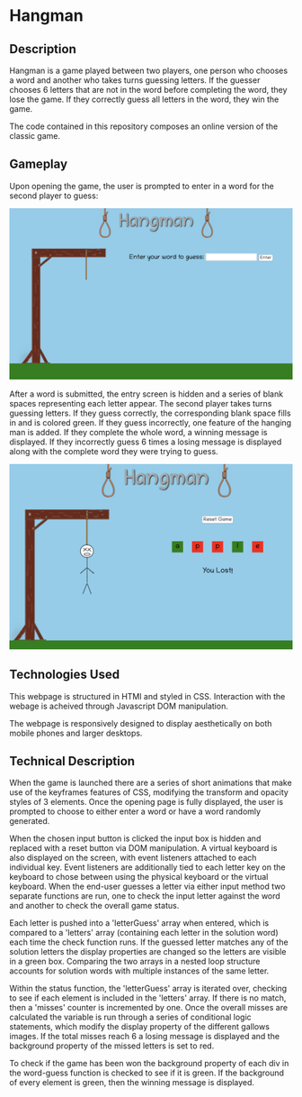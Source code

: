 # Hangman
## Description

Hangman is a game played between two players, one person who chooses a word and another who takes turns guessing letters. If the guesser chooses 6 letters that are not in the word before completing the word, they lose the game. If they correctly guess all letters in the word, they win the game.


The code contained in this repository composes an online version of the classic game.

## Gameplay

Upon opening the game, the user is prompted to enter in a word for the second player to guess:

![Opening screen](./img/start-screen.png)

After a word is submitted, the entry screen is hidden and a series of blank spaces representing each letter appear. The second player takes turns guessing letters. If they guess correctly, the corresponding blank space fills in and is colored green. If they guess incorrectly, one feature of the hanging man is added. If they complete the whole word, a winning message is displayed. If they incorrectly guess 6 times a losing message is displayed along with the complete word they were trying to guess.

![mid game](./img/mid-game.png)

## Technologies Used

This webpage is structured in HTMl and styled in CSS. Interaction with the webage is acheived through Javascript DOM manipulation.

The webpage is responsively designed to display aesthetically on both mobile phones and larger desktops.

## Technical Description

When the game is launched there are a series of short animations that make use of the keyframes features of CSS, modifying the transform and opacity styles of 3 elements. Once the opening page is fully displayed, the user is prompted to choose to either enter a word or have a word randomly generated.

When the chosen input button is clicked the input box is hidden and replaced with a reset button via DOM manipulation. A virtual keyboard is also displayed on the screen, with event listeners attached to each individual key. Event listeners are additionally tied to each letter key on the keyboard to chose between using the physical keyboard or the virtual keyboard. When the end-user guesses a letter via either input method two separate functions are run, one to check the input letter against the word and another to check the overall game status. 

Each letter is pushed into a 'letterGuess' array when entered, which is compared to a 'letters' array (containing each letter in the solution word) each time the check function runs. If the guessed letter matches any of the solution letters the display properties are changed so the letters are visible in a green box. Comparing the two arrays in a nested loop structure accounts for solution words with multiple instances of the same letter.

Within the status function, the 'letterGuess' array is iterated over, checking to see if each element is included in the 'letters' array. If there is no match, then a 'misses' counter is incremented by one. Once the overall misses are calculated the variable is run through a series of conditional logic statements, which modify the display property of the different gallows images. If the total misses reach 6 a losing message is displayed and the background property of the missed letters is set to red.

To check if the game has been won the background property of each div in the word-guess function is checked to see if it is green. If the background of every element is green, then the winning message is displayed.
